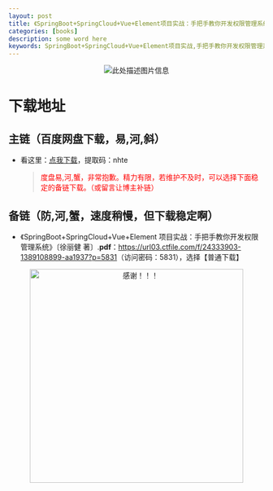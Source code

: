 ```yaml
---
layout: post
title: 《SpringBoot+SpringCloud+Vue+Element项目实战：手把手教你开发权限管理系统》〔徐丽健 著〕高清 PDF 电子书网盘下载
categories: [books]
description: some word here
keywords: SpringBoot+SpringCloud+Vue+Element项目实战,手把手教你开发权限管理系统,徐丽健,电子书,网盘下载
---
```


<div align="center"><img src="https://qweree.cn/wp-content/uploads/2024/10/ssvexmsz.jpeg" alt="此处描述图片信息"></div>

# 下载地址

## 主链（百度网盘下载，易,河,斜）

- 看这里：[点我下载](https://pan.baidu.com/s/1iMXUbSbtZQZjDcqDmnWUyw?pwd=nhte)，提取码：nhte

  > <p style="color:red" >度盘易,河,蟹，非常抱歉。精力有限，若维护不及时，可以选择下面稳定的备链下载。（或留言让博主补链）</p>

## 备链（防,河,蟹，速度稍慢，但下载稳定啊）

- 《SpringBoot+SpringCloud+Vue+Element 项目实战：手把手教你开发权限管理系统》〔徐丽健 著〕.**pdf**：<https://url03.ctfile.com/f/24333903-1389108899-aa1937?p=5831>（访问密码：5831），选择【普通下载】

<div align="center"><img src="https://pic.imgdb.cn/item/6707df6bd29ded1a8ce37031.gif" alt="感谢！！！" width="420px" height="auto"/></div>
